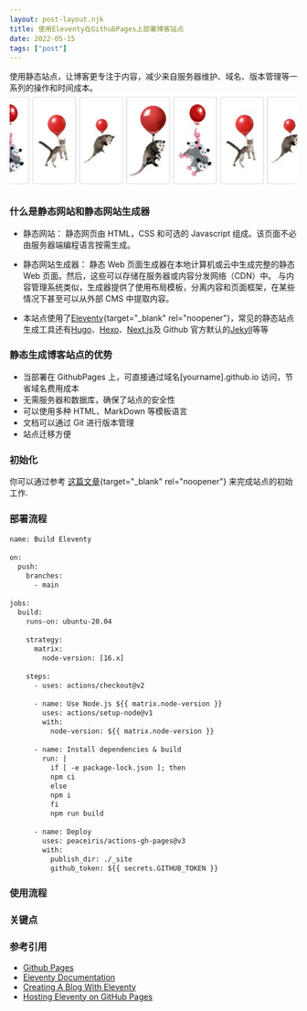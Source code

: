 ```yaml
---
layout: post-layout.njk
title: 使用Eleventy在GithubPages上部署博客站点
date: 2022-05-15
tags: ["post"]
---
```


<!-- Excerpt Start -->

使用静态站点，让博客更专注于内容，减少来自服务器维护、域名、版本管理等一系列的操作和时间成本。
![11ty](/imgs/11ty.jfif)
<!-- Excerpt End -->

### 什么是静态网站和静态网站生成器

- 静态网站：
  静态网页由 HTML，CSS 和可选的 Javascript 组成。该页面不必由服务器端编程语言按需生成。

- 静态网站生成器：
  静态 Web 页面生成器在本地计算机或云中生成完整的静态 Web 页面。然后，这些可以存储在服务器或内容分发网络（CDN）中。
  与内容管理系统类似，生成器提供了使用布局模板，分离内容和页面框架，在某些情况下甚至可以从外部 CMS 中提取内容。
- 本站点使用了[Eleventy](https://www.11ty.dev/){target="_blank" rel="noopener"}，常见的静态站点生成工具还有[Hugo](https://gohugo.io/)、[Hexo](https://hexo.io/)、[Next.js](https://nextjs.org/)及 Github 官方默认的[Jekyll](https://www.jekyll.com/)等等

### 静态生成博客站点的优势

- 当部署在 GithubPages 上，可直接通过域名[yourname].github.io 访问，节省域名费用成本
- 无需服务器和数据库，确保了站点的安全性
- 可以使用多种 HTML、MarkDown 等模板语言
- 文档可以通过 Git 进行版本管理
- 站点迁移方便

### 初始化

你可以通过参考 [这篇文章](https://keepinguptodate.com/pages/2019/06/creating-blog-with-eleventy/){target="_blank" rel="noopener"} 来完成站点的初始工作.

### 部署流程

```shell-session{.md-code}
name: Build Eleventy

on:
  push:
    branches:
      - main

jobs:
  build:
    runs-on: ubuntu-20.04

    strategy:
      matrix:
        node-version: [16.x]

    steps:
      - uses: actions/checkout@v2

      - name: Use Node.js ${{ matrix.node-version }}
        uses: actions/setup-node@v1
        with:
          node-version: ${{ matrix.node-version }}

      - name: Install dependencies & build
        run: |
          if [ -e package-lock.json ]; then
          npm ci
          else
          npm i
          fi
          npm run build

      - name: Deploy
        uses: peaceiris/actions-gh-pages@v3
        with:
          publish_dir: ./_site
          github_token: ${{ secrets.GITHUB_TOKEN }}
```
### 使用流程

### 关键点

### 参考引用

- [Github Pages](https://docs.github.com/cn/pages)
- [Eleventy Documentation](https://www.11ty.dev/docs/tutorials/)
- [Creating A Blog With Eleventy](https://keepinguptodate.com/pages/2019/06/creating-blog-with-eleventy/)
- [Hosting Eleventy on GitHub Pages](https://quinndombrowski.com/blog/2022/05/07/hosting-eleventy-on-github-pages/)
